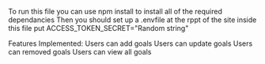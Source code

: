 To run this file you can use npm install to install all of the required dependancies
Then you should set up a .envfile at the rppt of the site inside this file put ACCESS_TOKEN_SECRET="Random string"

Features Implemented:
Users can add goals
Users can update goals
Users can removed goals
Users can view all goals